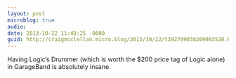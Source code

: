 ```yaml
---
layout: post
microblog: true
audio: 
date: 2013-10-22 11:48:25 -0600
guid: http://craigmcclellan.micro.blog/2013/10/22/t392709038209003520.html
---
```

Having Logic’s Drummer (which is worth the $200 price tag of Logic alone) in GarageBand is absolutely insane.
